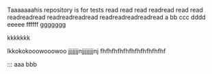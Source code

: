 Taaaaaaahis repository is for tests
read
read
read
readread
read read
readreadread
readreadreadread
readreadreadreadread
a
bb
ccc
dddd
eeeee
ffffff
ggggggg

kkkkkkk

lkkokokooowooowoo
jjjjjjjnjjjjjjjjnj
fhfhfhfhfhfhfhfhfhfhfhf

:::
aaa
bbb
